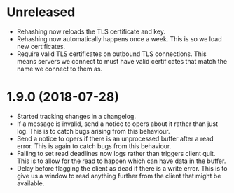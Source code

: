 # Unreleased

* Rehashing now reloads the TLS certificate and key.
* Rehashing now automatically happens once a week. This is so we load new
  certificates.
* Require valid TLS certificates on outbound TLS connections. This means
  servers we connect to must have valid certificates that match the name we
  connect to them as.

# 1.9.0 (2018-07-28)

* Started tracking changes in a changelog.
* If a message is invalid, send a notice to opers about it rather than just
  log. This is to catch bugs arising from this behaviour.
* Send a notice to opers if there is an unprocessed buffer after a read
  error. This is again to catch bugs from this behaviour.
* Failing to set read deadlines now logs rather than triggers client quit.
  This is to allow for the read to happen which can have data in the
  buffer.
* Delay before flagging the client as dead if there is a write error. This
  is to give us a window to read anything further from the client that
  might be available.
